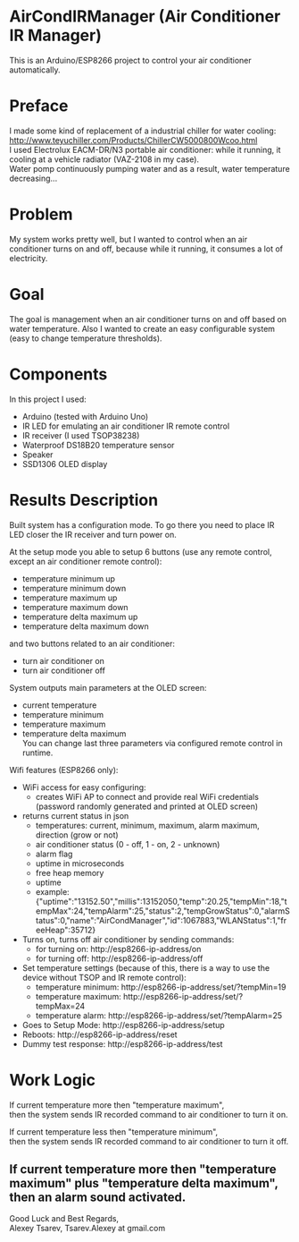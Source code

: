 # AirCondIRManager (Air Conditioner IR Manager)
This is an Arduino/ESP8266 project to control your air conditioner automatically.

# Preface
I made some kind of replacement of a industrial chiller for water cooling:
http://www.teyuchiller.com/Products/ChillerCW5000800Wcoo.html  
I used Electrolux EACM-DR/N3 portable air conditioner: 
while it running, it cooling at a vehicle radiator (VAZ-2108 in my case).  
Water pomp continuously pumping water and as a result, water temperature decreasing...

# Problem
My system works pretty well, but I wanted to control when an air conditioner
turns on and off, because while it running, it consumes a lot of electricity.

# Goal
The goal is management when an air conditioner turns on and off based on water temperature.
Also I wanted to create an easy configurable system (easy to change temperature thresholds).

# Components
In this project I used:
 - Arduino (tested with Arduino Uno)
 - IR LED for emulating an air conditioner IR remote control
 - IR receiver (I used TSOP38238)
 - Waterproof DS18B20 temperature sensor
 - Speaker
 - SSD1306 OLED display

# Results Description
Built system has a configuration mode. To go there you need to place IR LED
closer the IR receiver and turn power on.

At the setup mode you able to setup 6 buttons
(use any remote control, except an air conditioner remote control):
- temperature minimum up
- temperature minimum down
- temperature maximum up
- temperature maximum down
- temperature delta maximum up
- temperature delta maximum down

and two buttons related to an air conditioner:
- turn air conditioner on
- turn air conditioner off

System outputs main parameters at the OLED screen:
- current temperature
- temperature minimum
- temperature maximum
- temperature delta maximum  
You can change last three parameters via configured remote control in runtime.

Wifi features (ESP8266 only):
 - WiFi access for easy configuring:
   - creates WiFi AP to connect and provide real WiFi credentials (password randomly generated and printed at OLED screen)
 - returns current status in json
   - temperatures: current, minimum, maximum, alarm maximum, direction (grow or not)
   - air conditioner status (0 - off, 1 - on, 2 - unknown)
   - alarm flag
   - uptime in microseconds
   - free heap memory
   - uptime
   - example: {"uptime":"13152.50","millis":13152050,"temp":20.25,"tempMin":18,"tempMax":24,"tempAlarm":25,"status":2,"tempGrowStatus":0,"alarmStatus":0,"name":"AirCondManager","id":1067883,"WLANStatus":1,"freeHeap":35712}
 - Turns on, turns off air conditioner by sending commands:
   - for turning on:  http://esp8266-ip-address/on
   - for turning off: http://esp8266-ip-address/off
 - Set temperature settings (because of this, there is a way to use the device without TSOP and IR remote control):
   - temperature minimum: http://esp8266-ip-address/set/?tempMin=19
   - temperature maximum: http://esp8266-ip-address/set/?tempMax=24
   - temperature alarm:   http://esp8266-ip-address/set/?tempAlarm=25
 - Goes to Setup Mode: http://esp8266-ip-address/setup
 - Reboots: http://esp8266-ip-address/reset
 - Dummy test response: http://esp8266-ip-address/test

# Work Logic
If current temperature more then "temperature maximum",  
then the system sends IR recorded command to air conditioner to turn it on.

If current temperature less then "temperature minimum",  
then the system sends IR recorded command to air conditioner to turn it off.

If current temperature more then "temperature maximum" plus "temperature delta maximum",
then an alarm sound activated.
---


Good Luck and Best Regards,  
Alexey Tsarev, Tsarev.Alexey at gmail.com
